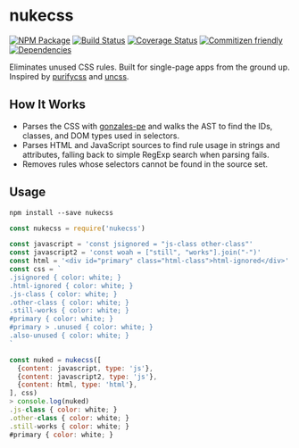 # nukecss
[![NPM Package](https://badge.fury.io/js/nukecss.svg)](https://www.npmjs.com/package/nukecss)
[![Build Status](https://travis-ci.org/patrickhulce/nukecss.svg?branch=master)](https://travis-ci.org/patrickhulce/nukecss)
[![Coverage Status](https://coveralls.io/repos/github/patrickhulce/nukecss/badge.svg?branch=master)](https://coveralls.io/github/patrickhulce/nukecss?branch=master)
[![Commitizen friendly](https://img.shields.io/badge/commitizen-friendly-brightgreen.svg)](http://commitizen.github.io/cz-cli/)
[![Dependencies](https://david-dm.org/patrickhulce/nukecss.svg)](https://david-dm.org/patrickhulce/nukecss)

Eliminates unused CSS rules. Built for single-page apps from the ground up. Inspired by [purifycss](https://github.com/purifycss/purifycss) and [uncss](https://github.com/giakki/uncss).

## How It Works
* Parses the CSS with [gonzales-pe](https://github.com/tonyganch/gonzales-pe) and walks the AST to find the IDs, classes, and DOM types used in selectors.
* Parses HTML and JavaScript sources to find rule usage in strings and attributes, falling back to simple RegExp search when parsing fails.
* Removes rules whose selectors cannot be found in the source set.

## Usage
`npm install --save nukecss`

```js
const nukecss = require('nukecss')

const javascript = 'const jsignored = "js-class other-class"'
const javascript2 = 'const woah = ["still", "works"].join("-")'
const html = '<div id="primary" class="html-class">html-ignored</div>'
const css = `
.jsignored { color: white; }
.html-ignored { color: white; }
.js-class { color: white; }
.other-class { color: white; }
.still-works { color: white; }
#primary { color: white; }
#primary > .unused { color: white; }
.also-unused { color: white; }
`

const nuked = nukecss([
  {content: javascript, type: 'js'},
  {content: javascript2, type: 'js'},
  {content: html, type: 'html'},
], css)
> console.log(nuked)
.js-class { color: white; }
.other-class { color: white; }
.still-works { color: white; }
#primary { color: white; }
```
